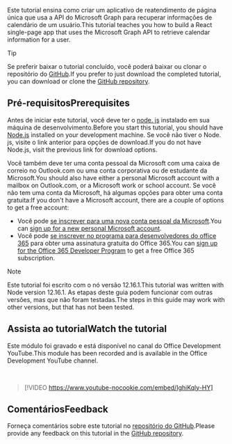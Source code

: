 <!-- markdownlint-disable MD002 MD041 -->

<span data-ttu-id="1ca6a-101">Este tutorial ensina como criar um aplicativo de reatendimento de página única que usa a API do Microsoft Graph para recuperar informações de calendário de um usuário.</span><span class="sxs-lookup"><span data-stu-id="1ca6a-101">This tutorial teaches you how to build a React single-page app that uses the Microsoft Graph API to retrieve calendar information for a user.</span></span>

> [!TIP]
> <span data-ttu-id="1ca6a-102">Se preferir baixar o tutorial concluído, você poderá baixar ou clonar o repositório do [GitHub](https://github.com/microsoftgraph/msgraph-training-reactspa).</span><span class="sxs-lookup"><span data-stu-id="1ca6a-102">If you prefer to just download the completed tutorial, you can download or clone the [GitHub repository](https://github.com/microsoftgraph/msgraph-training-reactspa).</span></span>

## <a name="prerequisites"></a><span data-ttu-id="1ca6a-103">Pré-requisitos</span><span class="sxs-lookup"><span data-stu-id="1ca6a-103">Prerequisites</span></span>

<span data-ttu-id="1ca6a-104">Antes de iniciar este tutorial, você deve ter o [node. js](https://nodejs.org) instalado em sua máquina de desenvolvimento.</span><span class="sxs-lookup"><span data-stu-id="1ca6a-104">Before you start this tutorial, you should have [Node.js](https://nodejs.org) installed on your development machine.</span></span> <span data-ttu-id="1ca6a-105">Se você não tiver o Node. js, visite o link anterior para opções de download.</span><span class="sxs-lookup"><span data-stu-id="1ca6a-105">If you do not have Node.js, visit the previous link for download options.</span></span>

<span data-ttu-id="1ca6a-106">Você também deve ter uma conta pessoal da Microsoft com uma caixa de correio no Outlook.com ou uma conta corporativa ou de estudante da Microsoft.</span><span class="sxs-lookup"><span data-stu-id="1ca6a-106">You should also have either a personal Microsoft account with a mailbox on Outlook.com, or a Microsoft work or school account.</span></span> <span data-ttu-id="1ca6a-107">Se você não tem uma conta da Microsoft, há algumas opções para obter uma conta gratuita:</span><span class="sxs-lookup"><span data-stu-id="1ca6a-107">If you don't have a Microsoft account, there are a couple of options to get a free account:</span></span>

- <span data-ttu-id="1ca6a-108">Você pode [se inscrever para uma nova conta pessoal da Microsoft](https://signup.live.com/signup?wa=wsignin1.0&rpsnv=12&ct=1454618383&rver=6.4.6456.0&wp=MBI_SSL_SHARED&wreply=https://mail.live.com/default.aspx&id=64855&cbcxt=mai&bk=1454618383&uiflavor=web&uaid=b213a65b4fdc484382b6622b3ecaa547&mkt=E-US&lc=1033&lic=1).</span><span class="sxs-lookup"><span data-stu-id="1ca6a-108">You can [sign up for a new personal Microsoft account](https://signup.live.com/signup?wa=wsignin1.0&rpsnv=12&ct=1454618383&rver=6.4.6456.0&wp=MBI_SSL_SHARED&wreply=https://mail.live.com/default.aspx&id=64855&cbcxt=mai&bk=1454618383&uiflavor=web&uaid=b213a65b4fdc484382b6622b3ecaa547&mkt=E-US&lc=1033&lic=1).</span></span>
- <span data-ttu-id="1ca6a-109">Você pode [se inscrever no programa para desenvolvedores do office 365](https://developer.microsoft.com/office/dev-program) para obter uma assinatura gratuita do Office 365.</span><span class="sxs-lookup"><span data-stu-id="1ca6a-109">You can [sign up for the Office 365 Developer Program](https://developer.microsoft.com/office/dev-program) to get a free Office 365 subscription.</span></span>

> [!NOTE]
> <span data-ttu-id="1ca6a-110">Este tutorial foi escrito com o nó versão 12.16.1.</span><span class="sxs-lookup"><span data-stu-id="1ca6a-110">This tutorial was written with Node version 12.16.1.</span></span> <span data-ttu-id="1ca6a-111">As etapas deste guia podem funcionar com outras versões, mas que não foram testadas.</span><span class="sxs-lookup"><span data-stu-id="1ca6a-111">The steps in this guide may work with other versions, but that has not been tested.</span></span>

## <a name="watch-the-tutorial"></a><span data-ttu-id="1ca6a-112">Assista ao tutorial</span><span class="sxs-lookup"><span data-stu-id="1ca6a-112">Watch the tutorial</span></span>

<span data-ttu-id="1ca6a-113">Este módulo foi gravado e está disponível no canal do Office Development YouTube.</span><span class="sxs-lookup"><span data-stu-id="1ca6a-113">This module has been recorded and is available in the Office Development YouTube channel.</span></span>

<!-- markdownlint-disable MD033 MD034 -->
<br/>

> [!VIDEO https://www.youtube-nocookie.com/embed/IghiKqly-HY]
<!-- markdownlint-enable MD033 MD034 -->

## <a name="feedback"></a><span data-ttu-id="1ca6a-114">Comentários</span><span class="sxs-lookup"><span data-stu-id="1ca6a-114">Feedback</span></span>

<span data-ttu-id="1ca6a-115">Forneça comentários sobre este tutorial no [repositório do GitHub](https://github.com/microsoftgraph/msgraph-training-reactspa).</span><span class="sxs-lookup"><span data-stu-id="1ca6a-115">Please provide any feedback on this tutorial in the [GitHub repository](https://github.com/microsoftgraph/msgraph-training-reactspa).</span></span>
